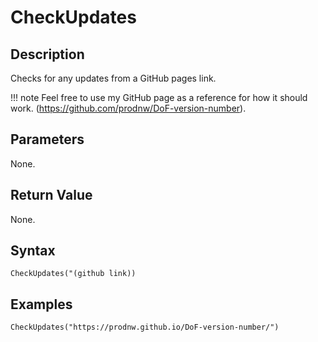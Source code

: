 # CheckUpdates

## Description
Checks for any updates from a GitHub pages link.

!!! note
    Feel free to use my GitHub page as a reference for how it should work. (https://github.com/prodnw/DoF-version-number).

## Parameters
None.

## Return Value
None.

## Syntax
```
CheckUpdates("(github link))
```

## Examples
```
CheckUpdates("https://prodnw.github.io/DoF-version-number/")
```